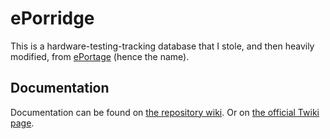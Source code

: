 # ePorridge
This is a hardware-testing-tracking database that I stole, and then heavily modified, from [ePortage](https://github.com/UMN-CMS/ePortage) (hence the name).

## Documentation
Documentation can be found on [the repository wiki](https://github.com/elliot-hughes/ePorridge/wiki). Or on [the official Twiki page](https://twiki.cern.ch/twiki/bin/viewauth/CMS/HFPhase1Testing904#Database).
